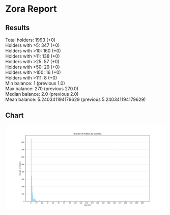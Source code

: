 # Zora Report
## Results
Total holders: 1993 (+0)  
Holders with >5: 347 (+0)  
Holders with >10: 160 (+0)  
Holders with >11: 138 (+0)  
Holders with >25: 57 (+0)  
Holders with >50: 29 (+0)  
Holders with >100: 16 (+0)  
Holders with >111: 8 (+0)  
Min balance: 1 (previous 1.0)  
Max balance: 270 (previous 270.0)  
Median balance: 2.0 (previous 2.0)  
Mean balance: 5.240341194179629 (previous 5.240341194179629)  
## Chart
![Number of Holders by Quantity](holders_by_quantity.png)
